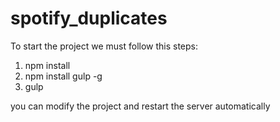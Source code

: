 # spotify_duplicates

To start the project we must follow this steps:

1. npm install
2. npm install gulp -g
3. gulp

you can modify the project and restart the server automatically